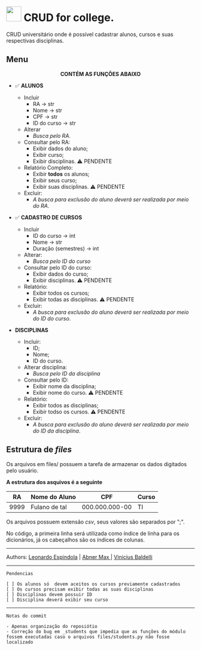 # <img src="https://media.giphy.com/media/LMt9638dO8dftAjtco/giphy.gif" width="40px"> CRUD for college.

CRUD universitário onde é possível cadastrar alunos, cursos e suas respectivas disciplinas. 


## Menu

<div align="center">

**CONTÉM AS FUNÇÕES ABAIXO**

</div>

 - ✅ **ALUNOS**
    - Incluir 
        - RA -> str
        - Nome -> str
        - CPF -> str
        - ID do curso -> str
    - Alterar 
        - _Busca pelo RA_.
    - Consultar pelo RA:
        - Exibir dados do aluno;
        - Exibir curso;
        - Exibir disciplinas. ⚠️ PENDENTE
    - Relatório Completo:
        - Exibir **todos** os alunos;
        - Exibir seus curso;
        - Exibir suas disciplinas. ⚠️ PENDENTE
    - Excluir:
        - _A busca para exclusão do aluno deverá ser realizada por meio do RA_.

 - ✅ **CADASTRO DE CURSOS**
    - Incluir
        - ID do curso -> int 
        - Nome -> str
        - Duração (semestres) -> int
    - Alterar:
        - _Busca pelo ID do curso_ 
    - Consultar pelo ID do curso:
        - Exibir dados do curso;
        - Exibir disciplinas. ⚠️ PENDENTE
    - Relatório: 
        - Exibir todos os cursos;
        - Exibir todas as disciplinas. ⚠️ PENDENTE
    - Excluir:
        - _A busca para exclusão do aluno deverá ser realizada por meio do ID do curso_.
    
 - **DISCIPLINAS**
    - Incluir:
        - ID;
        - Nome;
        - ID do curso.
    - Alterar disciplina:
        - _Busca pelo ID da disciplina_ 
    - Consultar pelo ID:
        - Exibir nome da disciplina;
        - Exibir nome do curso. ⚠️ PENDENTE
    - Relatório: 
        - Exibir todos as disciplinas;
        - Exibir todso os cursos. ⚠️ PENDENTE
    - Excluir:
        - _A busca para exclusão do aluno deverá ser realizada por meio do ID da disciplina_.


## Estrutura de _files_

Os arquivos em files/ possuem a tarefa de armazenar os dados digitados pelo usuário.

**A estrutura dos asquivos é a seguinte**

<div align='center'>

RA   | Nome do Aluno | CPF             | Curso
-----|---------------|-----------------|--------
9999 | Fulano de tal | 000.000.000-00  | TI

</div>

Os arquivos possuem extensão _csv_, seus valores são separados por ";".

No código, a primeira linha será utilizada como índice de linha para os dicionários, já os cabeçalhos são os índices de colunas.

___

Authors: [Leonardo Espindola](https://github.com/HiLeomoreira) | [Abner Max
](https://github.com/AbnerMax99) | [Vinicius Baldelli](https://github.com/ViniciusBaldelli)

___

    Pendencias

    [ ] Os alunos só  devem aceitos os cursos previamente cadastrados
    [ ] Os cursos precisam exibir todas as suas disciplinas
    [ ] Disciplinas devem possuir ID
    [ ] Disciplina deverá exibir seu curso

___

    Notas do commit

    - Apenas organização do reposiótio
    - Correção do bug em _students que impedia que as funções do módulo fossem executadas caso o arquivos files/students.py não fosse localizado
